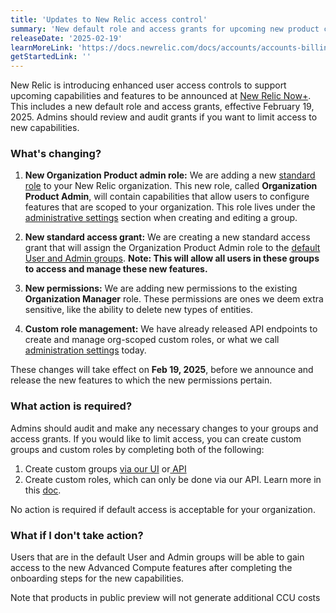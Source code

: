 ```yaml
---
title: 'Updates to New Relic access control'
summary: 'New default role and access grants for upcoming new product capabilities'
releaseDate: '2025-02-19'
learnMoreLink: 'https://docs.newrelic.com/docs/accounts/accounts-billing/new-relic-one-user-management/user-management-concepts/#admin-settings'
getStartedLink: ''
---
```

New Relic is introducing enhanced user access controls to support upcoming capabilities and features to be announced at [New Relic Now+](https://newrelic.com/event/new-relic-now-2025). This includes a new default role and access grants, effective February 19, 2025. Admins should review and audit grants if you want to limit access to new capabilities.


### What's changing?


1. **New Organization Product admin role:** We are adding a new [standard role](https://docs.newrelic.com/docs/accounts/accounts-billing/new-relic-one-user-management/user-management-concepts/#standard-roles) to your New Relic organization. This new role, called **Organization Product Admin**, will contain capabilities that allow users to configure features that are scoped to your organization. This role lives under the [administrative settings](https://docs.newrelic.com/docs/accounts/accounts-billing/new-relic-one-user-management/user-management-concepts/#admin-settings) section when creating and editing a group. 
2. **New standard access grant:** We are creating a new standard access grant that will assign the Organization Product Admin role to the [default User and Admin groups](https://docs.newrelic.com/docs/accounts/accounts-billing/new-relic-one-user-management/user-management-concepts/#default-groups). 
**Note: This will allow all users in these groups to access and manage these new features.**

4. **New permissions:** We are adding new permissions to the existing **Organization Manager** role. These permissions are ones we deem extra sensitive, like the ability to delete new types of entities.
5.  **Custom role management:** We have already released API endpoints to create and manage org-scoped custom roles, or what we call [administration settings](https://docs.newrelic.com/docs/accounts/accounts-billing/new-relic-one-user-management/user-management-concepts/#admin-settings) today.


These changes will take effect on **Feb 19, 2025**, before we announce and release the new features to which the new permissions pertain.


### What action is required? 


Admins should audit and make any necessary changes to your groups and access grants. If you would like to limit access, you can create custom groups and custom roles by completing both of the following:


1. Create custom groups [via our UI](https://docs.newrelic.com/docs/accounts/accounts-billing/new-relic-one-user-management/account-user-mgmt-tutorial/#group-access) or[ API](https://docs.newrelic.com/docs/apis/nerdgraph/examples/nerdgraph-manage-groups/#create-group)
2. Create custom roles, which can only be done via our API. Learn more in this [doc](https://docs.newrelic.com/docs/apis/nerdgraph/examples/nerdgraph-manage-groups/#create-role).


No action is required if default access is acceptable for your organization.


### What if I don't take action?


Users that are in the default User and Admin groups will be able to gain access to the new Advanced Compute features after completing the onboarding steps for the new capabilities.

Note that products in public preview will not generate additional CCU costs
